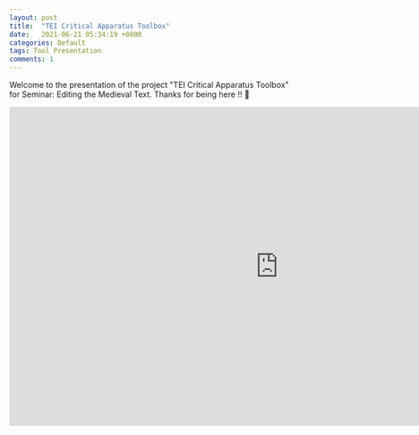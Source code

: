 ```yaml
---
layout: post
title:  "TEI Critical Apparatus Toolbox"
date:   2021-06-21 05:34:19 +0800
categories: Default
tags: Tool Presentation
comments: 1
---
```

<p>Welcome to the presentation of the project "TEI Critical Apparatus Toolbox" for Seminar: Editing the Medieval Text. Thanks for being here !! 🙂 </p>

<iframe src="https://docs.google.com/presentation/d/e/2PACX-1vTl8WOP1BnWMyS6t-ZpVkeg4ytlbr6E_VWAHVIvgUl6rdfsHdwHPz1ONS94s2yyVp_lT5by4WhIBcPC/embed?start=false&loop=false&delayms=60000" frameborder="0" width="960" height="569" allowfullscreen="true" mozallowfullscreen="true" webkitallowfullscreen="true"></iframe>

